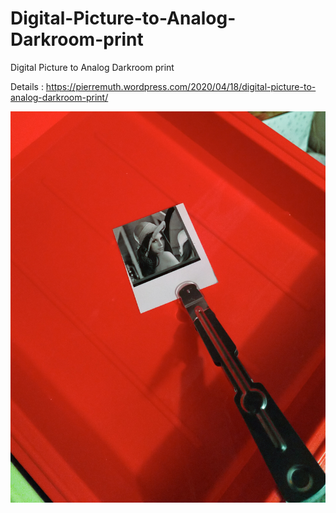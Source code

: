 # Digital-Picture-to-Analog-Darkroom-print
Digital Picture to Analog Darkroom print

Details : https://pierremuth.wordpress.com/2020/04/18/digital-picture-to-analog-darkroom-print/

![bath](lenna_bath.jpg)
